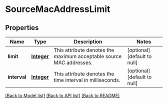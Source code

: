 # SourceMacAddressLimit
## Properties

Name | Type | Description | Notes
------------ | ------------- | ------------- | -------------
**limit** | [**Integer**](integer.md) | This attribute denotes the maximum acceptable source MAC addresses. | [optional] [default to null]
**interval** | [**Integer**](integer.md) | This attribute denotes the time interval in milliseconds. | [optional] [default to null]

[[Back to Model list]](../README.md#documentation-for-models) [[Back to API list]](../README.md#documentation-for-api-endpoints) [[Back to README]](../README.md)

